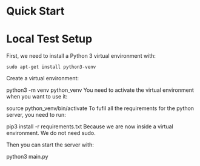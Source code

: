 
# Quick Start
# Local Test Setup
First, we need to install a Python 3 virtual environment with:
```
sudo apt-get install python3-venv
```
Create a virtual environment:

python3 -m venv python_venv
You need to activate the virtual environment when you want to use it:

source python_venv/bin/activate
To fufil all the requirements for the python server, you need to run:

pip3 install -r requirements.txt
Because we are now inside a virtual environment. We do not need sudo.

Then you can start the server with:

python3 main.py
